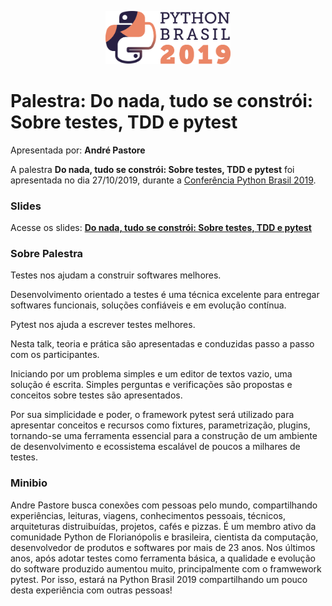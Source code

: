<p align="center"><img src="../../logo_python_brasil_2019-01.svg" width="200"></p>

# Palestra: Do nada, tudo se constrói: Sobre testes, TDD e pytest
Apresentada por: **André Pastore**


A palestra **Do nada, tudo se constrói: Sobre testes, TDD e pytest** foi apresentada no dia 27/10/2019, durante a [Conferência Python Brasil 2019](http://2019.pythonbrasil.org.br).



### Slides

Acesse os slides: **[Do nada, tudo se constrói: Sobre testes, TDD e pytest](./pybr2019-andre-pastore-do-nada-tudo-se-constroi.pdf)**



### Sobre Palestra
Testes nos ajudam a construir softwares melhores.

Desenvolvimento orientado a testes é uma técnica excelente para entregar softwares funcionais, soluções confiáveis e em evolução contínua.

Pytest nos ajuda a escrever testes melhores.

Nesta talk, teoria e prática são apresentadas e conduzidas passo a passo com os participantes.

Iniciando por um problema simples e um editor de textos vazio, uma solução é escrita. Simples perguntas e verificações são propostas e conceitos sobre testes são apresentados.

Por sua simplicidade e poder, o framework pytest será utilizado para apresentar conceitos e recursos como fixtures, parametrização, plugins, tornando-se uma ferramenta essencial para a construção de um ambiente de desenvolvimento e ecossistema escalável de poucos a milhares de testes.



### Minibio
Andre Pastore busca conexões com pessoas pelo mundo, compartilhando experiências, leituras, viagens, conhecimentos pessoais, técnicos, arquiteturas distruibuídas, projetos, cafés e pizzas. É um membro ativo da comunidade Python de Florianópolis e brasileira, cientista da computação, desenvolvedor de produtos e softwares por mais de 23 anos. Nos últimos anos, após adotar testes como ferramenta básica, a qualidade e evolução do software produzido aumentou muito, principalmente com o framwework pytest. Por isso, estará na Python Brasil 2019 compartilhando um pouco desta experiência com outras pessoas!


